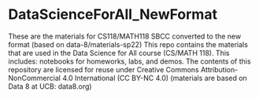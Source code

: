 # DataScienceForAll_NewFormat
These are the materials for CS118/MATH118 SBCC converted to the new format (based on data-8/materials-sp22) 
This repo contains the materials that are used in the Data Science for All course (CS/MATH 118). This includes: notebooks for homeworks, labs, and demos. 
The contents of this repository are licensed for reuse under Creative Commons Attribution-NonCommercial 4.0 International (CC BY-NC 4.0) (materials are based on Data 8 at UCB: data8.org)
